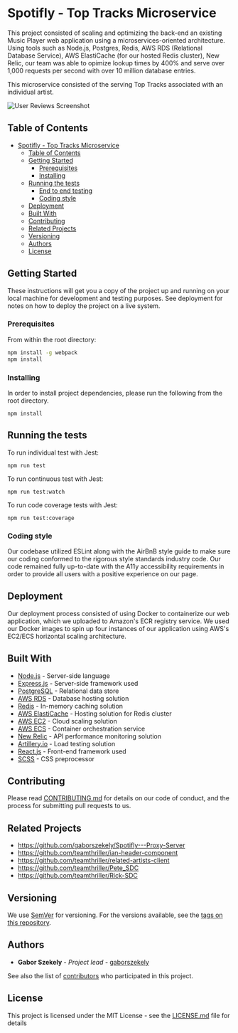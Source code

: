 # Spotifly - Top Tracks Microservice

This project consisted of scaling and optimizing the back-end an existing Music Player web application using a microservices-oriented architecture. Using tools such as Node.js, Postgres, Redis, AWS RDS (Relational Database Service), AWS ElastiCache (for our hosted Redis cluster), New Relic, our team was able to opimize lookup times by 400% and serve over 1,000 requests per second with over 10 million database entries. 

This microservice consisted of the serving Top Tracks associated with an individual artist.

![User Reviews Screenshot](screenshots/reviews.png)

## Table of Contents

- [Spotifly - Top Tracks Microservice](#spotifly---top-tracks-microservice)
  - [Table of Contents](#table-of-contents)
  - [Getting Started](#getting-started)
    - [Prerequisites](#prerequisites)
    - [Installing](#installing)
  - [Running the tests](#running-the-tests)
    - [End to end testing](#end-to-end-testing)
    - [Coding style](#coding-style)
  - [Deployment](#deployment)
  - [Built With](#built-with)
  - [Contributing](#contributing)
  - [Related Projects](#related-projects)
  - [Versioning](#versioning)
  - [Authors](#authors)
  - [License](#license)

## Getting Started

These instructions will get you a copy of the project up and running on your local machine for development and testing purposes. See deployment for notes on how to deploy the project on a live system.

### Prerequisites

From within the root directory:

```sh
npm install -g webpack
npm install
```

### Installing

In order to install project dependencies, please run the following from the root directory.

```
npm install
```


## Running the tests

To run individual test with Jest:
```
npm run test
```

To run continuous test with Jest:
```
npm run test:watch
```

To run code coverage tests with Jest:
```
npm run test:coverage
```

### Coding style

Our codebase utilized ESLint along with the AirBnB style guide to make sure our coding conformed to the rigorous style standards industry code. Our code remained fully up-to-date with the A11y accessibility requirements in order to provide all users with a positive experience on our page.

## Deployment

Our deployment process consisted of using Docker to containerize our web application, which we uploaded to Amazon's ECR registry service. We used our Docker images to spin up four instances of our application using AWS's EC2/ECS horizontal scaling architecture.

## Built With

* [Node.js](https://nodejs.org/en/) - Server-side language
* [Express.js](https://expressjs.com/) - Server-side framework used
* [PostgreSQL](https://www.postgresql.org/) - Relational data store
* [AWS RDS](https://aws.amazon.com/rds/) - Database hosting solution
* [Redis](https://redis.io/) - In-memory caching solution
* [AWS ElastiCache](https://aws.amazon.com/elasticache/) - Hosting solution for Redis cluster
* [AWS EC2](https://aws.amazon.com/ec2/) - Cloud scaling solution
* [AWS ECS](https://aws.amazon.com/ecs/) - Container orchestration service
* [New Relic](https://newrelic.com/) - API performance monitoring solution
* [Artillery.io](https://artillery.io/) - Load testing solution
* [React.js](https://reactjs.org) - Front-end framework used
* [SCSS](https://sass-lang.com/) - CSS preprocessor

## Contributing

Please read [CONTRIBUTING.md](https://gist.github.com/PurpleBooth/b24679402957c63ec426) for details on our code of conduct, and the process for submitting pull requests to us.

## Related Projects

  - https://github.com/gaborszekely/Spotifly---Proxy-Server
  - https://github.com/teamthriller/ian-header-component
  - https://github.com/teamthriller/related-artists-client
  - https://github.com/teamthriller/Pete_SDC
  - https://github.com/teamthriller/Rick-SDC

## Versioning

We use [SemVer](http://semver.org/) for versioning. For the versions available, see the [tags on this repository](https://github.com/your/project/tags). 

## Authors

* **Gabor Szekely** - *Project lead* - [gaborszekely](https://github.com/gaborszekely)

See also the list of [contributors](https://github.com/your/project/contributors) who participated in this project.

## License

This project is licensed under the MIT License - see the [LICENSE.md](LICENSE.md) file for details
